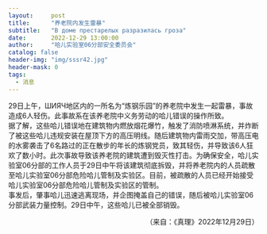 ```yaml
---
layout:     post
title:      "养老院内发生雷暴"
subtitle:   "В доме престарелых разразилась гроза"
date:       2022-12-29 13:00:00
author:     "哈儿实验室06分部安全委员会"
catalog: false
header-img: "img/sssr42.jpg"
header-mask: 0
tags:
  - 消息
---
```


29日上午，ШИЯЧ地区内的一所名为“炼钢乐园”的养老院中发生一起雷暴，事故造成6人轻伤。此事故系在该养老院中义务劳动的哈儿错误的操作所致。  
据了解，这些哈儿错误地在建筑物内燃放烟花爆竹，触发了消防喷淋系统，并炸断了被这些哈儿违规安装在屋顶下方的高压明线。随后建筑物内雷雨交加，带高压电的水雾袭击了6名路过的正在散步的年长的炼钢党员，致其轻伤，并导致该6人狂欢了数小时。此次事故导致该养老院的建筑遭到毁灭性打击。为确保安全，哈儿实验室06分部的工作人员于29日中午将该建筑彻底拆毁，并将养老院内的人员疏散至哈儿实验室06分部危险哈儿管制及实验区。目前，被疏散的人员已经开始接受哈儿实验室06分部危险哈儿管制及实验区的管制。  
事发后，肇事哈儿迅速逃离现场，并企图掩盖自己的错误，随后被哈儿实验室06分部武装力量控制。29日中午，这些哈儿已被全部销毁。
<div style="text-align: right">（来自：《真理》2022年12月29日）</div>